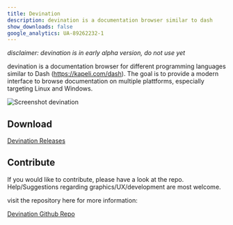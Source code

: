 ```yaml
---
title: Devination
description: devination is a documentation browser similar to dash
show_downloads: false
google_analytics: UA-89262232-1
---
```


*disclaimer: devination is in early alpha version, do not use yet*

devination is a documentation browser for different programming languages similar to Dash (https://kapeli.com/dash). The goal is to provide a modern interface to browse documentation on multiple plattforms, especially targeting Linux and Windows.

![Screenshot devination](https://devination-docs.github.io/devination/devination.png)

## Download

[Devination Releases](https://github.com/devination-docs/devination/releases)


## Contribute

If you would like to contribute, please have a look at the repo.
Help/Suggestions regarding graphics/UX/development are most welcome.

visit the repository here for more information:

[Devination Github Repo](https://github.com/devination-docs/devination/)
